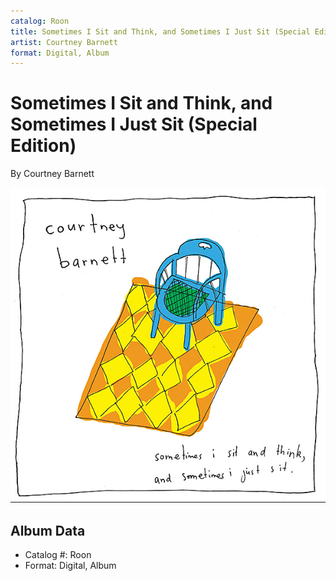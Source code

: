 ```yaml
---
catalog: Roon
title: Sometimes I Sit and Think, and Sometimes I Just Sit (Special Edition)
artist: Courtney Barnett
format: Digital, Album
---
```


# Sometimes I Sit and Think, and Sometimes I Just Sit (Special Edition)

By Courtney Barnett

![](../../assets/albumcovers/Courtney_Barnett-Sometimes_I_Sit_and_Think__and_Sometimes_I_Just_Sit_Special_Edition.png)

## Album Data

- Catalog #: Roon
- Format: Digital, Album

